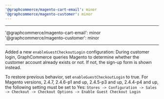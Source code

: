 ```yaml
---
'@graphcommerce/magento-cart-email': minor
'@graphcommerce/magento-customer': minor
---
```


---

'@graphcommerce/magento-cart-email': minor '@graphcommerce/magento-customer': minor

---

Added a new `enableGuestCheckoutLogin` configuration: During customer login, GraphCommerce queries Magento to determine whether the customer account already exists or not. If not, the sign-up form is shown instead.

To restore previous behavior, set `enableGuestCheckoutLogin` to true. For Magento versions, 2.4.7, 2.4.6-p1 and up, 2.4.5-p3 and up, 2.4.4-p4 and up, the following setting must be set to Yes: `Stores -> Configuration -> Sales -> Checkout -> Checkout Options -> Enable Guest Checkout Login`
